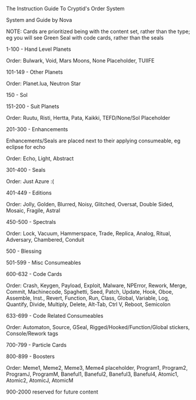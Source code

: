 The Instruction Guide To Cryptid's Order System

System and Guide by Nova

NOTE: Cards are prioritized being with the content set, rather than the type; eg you will see Green Seal with code cards, rather than the seals



1-100 - Hand Level Planets

Order: Bulwark, Void, Mars Moons, None Placeholder, TUIIFE


101-149 - Other Planets

Order: Planet.lua, Neutron Star


150 - Sol

151-200 - Suit Planets

Order: Ruutu, Risti, Hertta, Pata, Kaikki, TEFD/None/Sol Placeholder


201-300 - Enhancements

Enhancements/Seals are placed next to their applying consumeable, eg eclipse for echo

Order: Echo, Light, Abstract


301-400 - Seals

Order: Just Azure :(


401-449 - Editions

Order: Jolly, Golden, Blurred, Noisy, Glitched, Oversat, Double Sided, Mosaic, Fragile, Astral

450-500 - Spectrals

Order: Lock, Vacuum, Hammerspace, Trade, Replica, Analog, Ritual, Adversary, Chambered, Conduit

500 - Blessing

501-599 - Misc Consumeables

600-632 - Code Cards

Order: Crash, Keygen, Payload, Exploit, Malware, NPError, Rework, Merge, Commit, Machinecode, Spaghetti, Seed, Patch, Update, Hook, Oboe, Assemble, Inst., Revert, Function, Run, Class, Global, Variable, Log, Quantify, Divide, Multiply, Delete, Alt-Tab, Ctrl V, Reboot, Semicolon

633-699 - Code Related Consumeables

Order: Automaton, Source, GSeal, Rigged/Hooked/Function/Global stickers, Console/Rework tags

700-799 - Particle Cards

800-899 - Boosters

Order: Meme1, Meme2, Meme3, Meme4 placeholder, Program1, Program2, ProgramJ, ProgramM, Baneful1, Baneful2, Baneful3, Baneful4, Atomic1, Atomic2, AtomicJ, AtomicM

900-2000 reserved for future content



